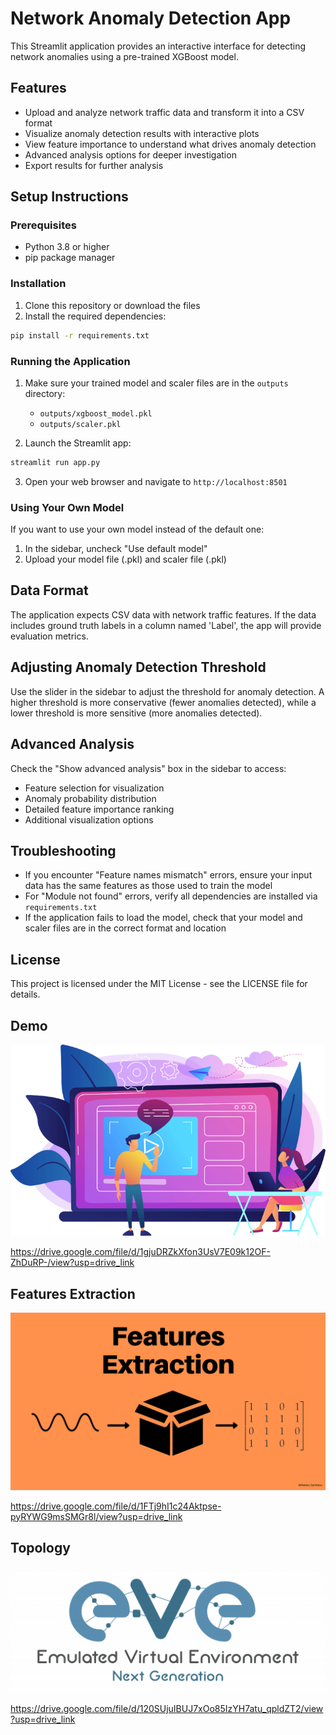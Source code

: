 # Network Anomaly Detection App

This Streamlit application provides an interactive interface for detecting network anomalies using a pre-trained XGBoost model.

## Features

- Upload and analyze network traffic data and transform it into a CSV format
- Visualize anomaly detection results with interactive plots
- View feature importance to understand what drives anomaly detection
- Advanced analysis options for deeper investigation
- Export results for further analysis

## Setup Instructions

### Prerequisites

- Python 3.8 or higher
- pip package manager

### Installation

1. Clone this repository or download the files
2. Install the required dependencies:

```bash
pip install -r requirements.txt
```

### Running the Application

1. Make sure your trained model and scaler files are in the `outputs` directory:
   - `outputs/xgboost_model.pkl`
   - `outputs/scaler.pkl`

2. Launch the Streamlit app:

```bash
streamlit run app.py
```

3. Open your web browser and navigate to `http://localhost:8501`

### Using Your Own Model

If you want to use your own model instead of the default one:

1. In the sidebar, uncheck "Use default model"
2. Upload your model file (.pkl) and scaler file (.pkl)

## Data Format

The application expects CSV data with network traffic features. If the data includes ground truth labels in a column named 'Label', the app will provide evaluation metrics.

## Adjusting Anomaly Detection Threshold

Use the slider in the sidebar to adjust the threshold for anomaly detection. A higher threshold is more conservative (fewer anomalies detected), while a lower threshold is more sensitive (more anomalies detected).

## Advanced Analysis

Check the "Show advanced analysis" box in the sidebar to access:

- Feature selection for visualization
- Anomaly probability distribution
- Detailed feature importance ranking
- Additional visualization options

## Troubleshooting

- If you encounter "Feature names mismatch" errors, ensure your input data has the same features as those used to train the model
- For "Module not found" errors, verify all dependencies are installed via `requirements.txt`
- If the application fails to load the model, check that your model and scaler files are in the correct format and location

## License

This project is licensed under the MIT License - see the LICENSE file for details.
## Demo
[![Watch the video](assets/Product-demo-video.png)](https://drive.google.com/uc?id=1gjuDRZkXfon3UsV7E09k12OF-ZhDuRP-&export=preview)

https://drive.google.com/file/d/1gjuDRZkXfon3UsV7E09k12OF-ZhDuRP-/view?usp=drive_link

## Features Extraction
[![Watch the video](assets/FeaturesExtaction.png)](https://drive.google.com/uc?id=1FTj9hI1c24Aktpse-pyRYWG9msSMGr8l&export=preview)

https://drive.google.com/file/d/1FTj9hI1c24Aktpse-pyRYWG9msSMGr8l/view?usp=drive_link

## Topology 
[![Watch the video](assets/eve-ng_Logo.jpg)](https://drive.google.com/uc?id=120SUjuIBUJ7xOo85IzYH7atu_qpldZT2&export=preview)

https://drive.google.com/file/d/120SUjuIBUJ7xOo85IzYH7atu_qpldZT2/view?usp=drive_link

